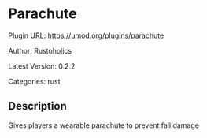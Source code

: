 # Parachute

Plugin URL: https://umod.org/plugins/parachute

Author: Rustoholics

Latest Version: 0.2.2

Categories: rust

## Description

Gives players a wearable parachute to prevent fall damage
